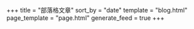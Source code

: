 +++
title = "部落格文章"
sort_by = "date"
template = "blog.html"
page_template = "page.html"
generate_feed = true
+++
